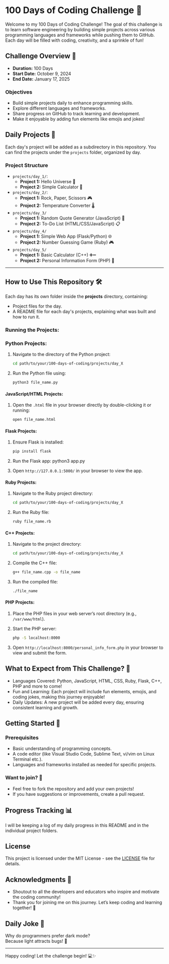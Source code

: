 # 100 Days of Coding Challenge 🚀

Welcome to my 100 Days of Coding Challenge! The goal of this challenge is to learn software engineering by building simple projects across various programming languages and frameworks while pushing them to GitHub. Each day will be filled with coding, creativity, and a sprinkle of fun! 

## Challenge Overview 📝
- **Duration:** 100 Days
- **Start Date:** October 9, 2024
- **End Date:** January 17, 2025

### Objectives
- Build simple projects daily to enhance programming skills.
- Explore different languages and frameworks.
- Share progress on GitHub to track learning and development.
- Make it enjoyable by adding fun elements like emojis and jokes!

## Daily Projects 📅
Each day's project will be added as a subdirectory in this repository. You can find the projects under the `projects` folder, organized by day.

### Project Structure
- `projects/day_1/`: 
  - **Project 1:** Hello Universe 🌌
  - **Project 2:** Simple Calculator 🧮
- `projects/day_2/`: 
  - **Project 1:** Rock, Paper, Scissors 🎮
  - **Project 2:** Temperature Converter 🌡️
- `projects/day_3/`
  - **Project 1:** Random Quote Generator (JavaScript) 📜
  - **Project 2:** To-Do List (HTML/CSS/JavaScript) 📋
- `projects/day_4/`
  - **Project 1:** Simple Web App (Flask/Python) 🌐
  - **Project 2:** Number Guessing Game (Ruby) 🎮
- `projects/day_5/`
  - **Project 1:** Basic Calculator (C++) ➕➖
  - **Project 2:** Personal Information Form (PHP) 📝

---

## How to Use This Repository 🛠️

Each day has its own folder inside the **projects** directory, containing:
- Project files for the day.
- A README file for each day's projects, explaining what was built and how to run it.

### Running the Projects:

### Python Projects:
1. Navigate to the directory of the Python project:
   ```bash
   cd path/to/your/100-days-of-coding/projects/day_X

2. Run the Python file using:
   ```bash
   python3 file_name.py

#### JavaScript/HTML Projects:
1. Open the `.html` file in your browser directly by double-clicking it or running:
   ```bash
   open file_name.html

#### Flask Projects:
1. Ensure Flask is installed:
   ```bash
   pip install flask

2. Run the Flask app:
   python3 app.py

3. Open `http://127.0.0.1:5000/` in your browser to view the app.

#### Ruby Projects:
1. Navigate to the Ruby project directory:
   ```bash
   cd path/to/your/100-days-of-coding/projects/day_X

2. Run the Ruby file:
   ```bash
   ruby file_name.rb

#### C++ Projects:
1. Navigate to the project directory:
   ```bash
   cd path/to/your/100-days-of-coding/projects/day_X

2. Compile the C++ file:
   ```bash
   g++ file_name.cpp -o file_name

3. Run the compiled file:
   ```bash
   ./file_name

#### PHP Projects:
1. Place the PHP files in your web server’s root directory (e.g., `/var/www/html`).

2. Start the PHP server:
   ```bash
   php -S localhost:8000

3. Open `http://localhost:8000/personal_info_form.php` in your browser to view and submit the form.
        

## What to Expect from This Challenge? 🎯
- Languages Covered: Python, JavaScript, HTML, CSS, Ruby, Flask, C++, PHP and more to come!
- Fun and Learning: Each project will include fun elements, emojis, and coding jokes, making this journey enjoyable!
- Daily Updates: A new project will be added every day, ensuring consistent learning and growth.

## Getting Started 🔧

### Prerequisites
- Basic understanding of programming concepts.
- A code editor (like Visual Studio Code, Sublime Text, vi/vim on Linux Terminal etc.).
- Languages and frameworks installed as needed for specific projects.

### Want to join? 🤝
- Feel free to fork the repository and add your own projects!
- If you have suggestions or improvements, create a pull request.

## Progress Tracking 📊
I will be keeping a log of my daily progress in this README and in the individual project folders. 

## License
This project is licensed under the MIT License - see the [LICENSE](LICENSE) file for details.

## Acknowledgments 🙏
- Shoutout to all the developers and educators who inspire and motivate the coding community!
- Thank you for joining me on this journey. Let’s keep coding and learning together! 🎉

## Daily Joke 🤡
Why do programmers prefer dark mode?  
Because light attracts bugs! 🐞

---

Happy coding! Let the challenge begin! 💻✨


